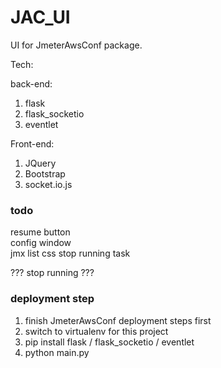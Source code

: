 # JAC_UI

UI for JmeterAwsConf package.

Tech:

back-end:

1. flask
2. flask_socketio
3. eventlet

Front-end:

1. JQuery
2. Bootstrap
3. socket.io.js

### todo
resume button  
config window  
jmx list
css
stop running task  

??? stop running ???

### deployment step

1. finish JmeterAwsConf deployment steps first
2. switch to virtualenv for this project
3. pip install flask / flask_socketio / eventlet
4. python main.py